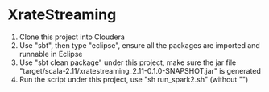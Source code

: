 # XrateStreaming
1. Clone this project into Cloudera
2. Use "sbt", then type "eclipse", ensure all the packages are imported and runnable in Eclipse
3. Use "sbt clean package" under this project, make sure the jar file "target/scala-2.11/xratestreaming\_2.11-0.1.0-SNAPSHOT.jar" is generated
4. Run the script under this project, use "sh run\_spark2.sh" (without "\")
